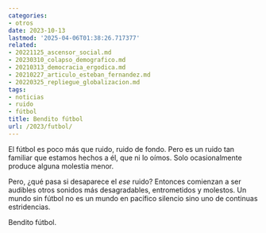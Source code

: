 ```yaml
---
categories:
- otros
date: 2023-10-13
lastmod: '2025-04-06T01:38:26.717377'
related:
- 20221125_ascensor_social.md
- 20230310_colapso_demografico.md
- 20210313_democracia_ergodica.md
- 20210227_articulo_esteban_fernandez.md
- 20220325_repliegue_globalizacion.md
tags:
- noticias
- ruido
- fútbol
title: Bendito fútbol
url: /2023/futbol/
---
```


El fútbol es poco más que ruido, ruido de fondo. Pero es un ruido tan familiar que estamos hechos a él, que ni lo oímos. Solo ocasionalmente produce alguna molestia menor.

Pero, ¿qué pasa si desaparece el _ese_ ruido? Entonces comienzan a ser audibles otros sonidos más desagradables, entrometidos y molestos. Un mundo sin fútbol no es un mundo en pacífico silencio sino uno de continuas estridencias.

Bendito fútbol.